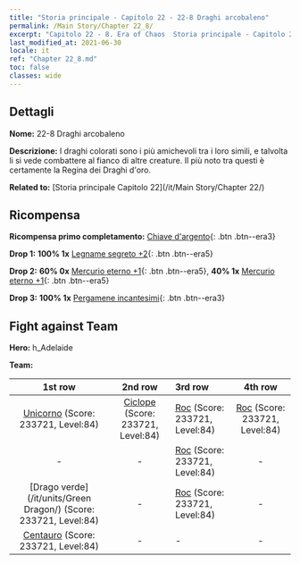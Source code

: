 ```yaml
---
title: "Storia principale - Capitolo 22 - 22-8 Draghi arcobaleno"
permalink: /Main Story/Chapter 22_8/
excerpt: "Capitolo 22 - 8. Era of Chaos  Storia principale - Capitolo 22_8. 22-8 Draghi arcobaleno"
last_modified_at: 2021-06-30
locale: it
ref: "Chapter 22_8.md"
toc: false
classes: wide
---
```


## Dettagli

 **Nome:** 22-8 Draghi arcobaleno

 **Descrizione:** I draghi colorati sono i più amichevoli tra i loro simili, e talvolta li si vede combattere al fianco di altre creature. Il più noto tra questi è certamente la Regina dei Draghi d'oro.

 **Related to:** [Storia principale Capitolo 22](/it/Main Story/Chapter 22/)

## Ricompensa

 **Ricompensa primo completamento:** [Chiave d'argento](/ItemsIT/con_693/){: .btn .btn--era3}

 **Drop 1:** **100% 1x** [Legname segreto +2](/ItemsIT/mat_76/){: .btn .btn--era5}

 **Drop 2:** **60% 0x** [Mercurio eterno +1](/ItemsIT/mat_70/){: .btn .btn--era5}, **40% 1x** [Mercurio eterno +1](/ItemsIT/mat_70/){: .btn .btn--era5}

 **Drop 3:** **100% 1x** [Pergamene incantesimi](/ItemsIT/con_694/){: .btn .btn--era3}


## Fight against Team
 **Hero:** h_Adelaide

 **Team:**


  | 1st row | 2nd row | 3rd row | 4th row |
  |:----:|:----:|:----|:----:|
  | [Unicorno](/it/units/Unicorn/) (Score: 233721, Level:84)  | [Ciclope](/it/units/Cyclops/) (Score: 233721, Level:84)  | [Roc](/it/units/Roc/) (Score: 233721, Level:84)  | [Roc](/it/units/Roc/) (Score: 233721, Level:84)  |
  | - | - | [Roc](/it/units/Roc/) (Score: 233721, Level:84)  | - |
  | [Drago verde](/it/units/Green Dragon/) (Score: 233721, Level:84)  | - | [Roc](/it/units/Roc/) (Score: 233721, Level:84)  | - |
  | [Centauro](/it/units/Centaur/) (Score: 233721, Level:84)  | - | - | - |


